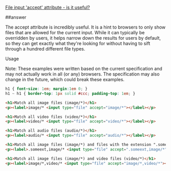 [File input 'accept' attribute - is it useful?](http://stackoverflow.com/questions/181214/file-input-accept-attribute-is-it-useful)

##answer


The accept attribute is incredibly useful. It is a hint to browsers to only show files that are
 allowed for the current input. While it can typically be overridden by users, it helps narrow 
 down the results for users by default, so they can get exactly what they're looking for without 
 having to sift through a hundred different file types.

Usage

Note: These examples were written based on the current specification and may not actually
 work in all (or any) browsers. The specification may also change in the future, which could 
 break these examples.

```css
h1 { font-size: 1em; margin:1em 0; }
h1 ~ h1 { border-top: 1px solid #ccc; padding-top: 1em; }
```

```html
<h1>Match all image files (image/*)</h1>
<p><label>image/* <input type="file" accept="image/*"></label></p>

<h1>Match all video files (video/*)</h1>
<p><label>video/* <input type="file" accept="video/*"></label></p>

<h1>Match all audio files (audio/*)</h1>
<p><label>audio/* <input type="file" accept="audio/*"></label></p>

<h1>Match all image files (image/*) and files with the extension ".someext"</h1>
<p><label>.someext,image/* <input type="file" accept=".someext,image/*"></label></p>

<h1>Match all image files (image/*) and video files (video/*)</h1>
<p><label>image/*,video/* <input type="file" accept="image/*,video/*"></label></p>
```
